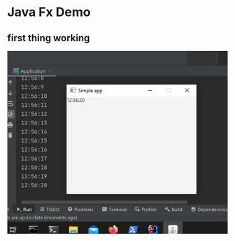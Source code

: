 # Java Fx Demo
## first thing working
<img src="src/main/resources/ScreenPrints/clockRunsExample.png">